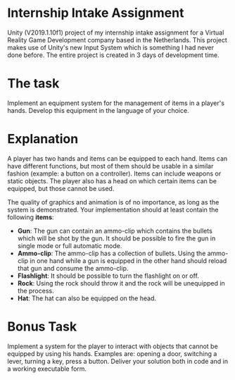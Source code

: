 # Internship Intake Assignment
Unity (V2019.1.10f1) project of my internship intake assignment for a Virtual Reality Game Development company based in the Netherlands.
This project makes use of Unity's new Input System which is something I had never done before. The entire project is created in 3 days of development time.

# The task
Implement an equipment system for the management of items in a player's hands.
Develop this equipment in the language of your choice.

# Explanation
A player has two hands and items can be equipped to  each hand. Items can have different functions, but most of them should be usable in a similar fashion (example: a button on a controller). Items can include weapons or static objects. The player also has a head on which certain items can be equipped, but those cannot be used.

The quality of graphics and animation is of no importance, as long as the system is demonstrated. Your implementation should at least contain the following **items**:

* **Gun**: The gun can contain an ammo-clip which contains the bullets which will be shot by the gun. It should be possible to fire the gun in single mode or full automatic mode. 
* **Ammo-clip**: The ammo-clip has a collection of bullets. Using the ammo-clip in one hand while a gun is equipped in the other hand should reload that gun and consume the ammo-clip.
* **Flashlight**: It should be possible to turn the flashlight on or off.
* **Rock**: Using the rock should throw it and the rock will be unequipped in the process.
* **Hat**: The hat can also be equipped on the head.

# Bonus Task
Implement a system for the player to interact with objects that cannot be equipped by using his hands. Examples are: opening a door, switching a lever, turning a key, press a button.
Deliver your solution both in code and in a working executable form.
